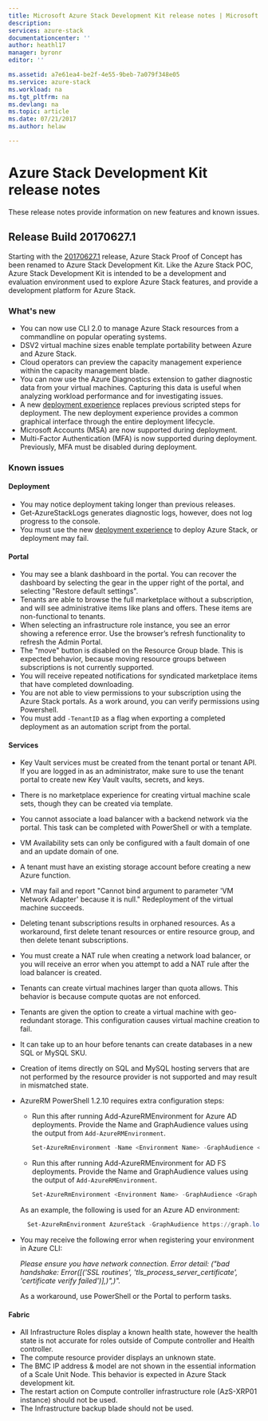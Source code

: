 ```yaml
---
title: Microsoft Azure Stack Development Kit release notes | Microsoft Docs
description: 
services: azure-stack
documentationcenter: ''
author: heathl17
manager: byronr
editor: ''

ms.assetid: a7e61ea4-be2f-4e55-9beb-7a079f348e05
ms.service: azure-stack
ms.workload: na
ms.tgt_pltfrm: na
ms.devlang: na
ms.topic: article
ms.date: 07/21/2017
ms.author: helaw

---
```


# Azure Stack Development Kit release notes
These release notes provide information on new features and known issues.

## Release Build 20170627.1
Starting with the [20170627.1](azure-stack-updates.md#determine-the-current-version) release, Azure Stack Proof of Concept has been renamed to Azure Stack Development Kit.  Like the Azure Stack POC, Azure Stack Development Kit is intended to be a development and evaluation environment used to explore Azure Stack features, and provide a development platform for Azure Stack.

### What's new
- You can now use CLI 2.0 to manage Azure Stack resources from a commandline on popular operating systems.
- DSV2 virtual machine sizes enable template portability between Azure and Azure Stack.
- Cloud operators can preview the capacity management experience within the capacity management blade.
- You can now use the Azure Diagnostics extension to gather diagnostic data from your virtual machines.  Capturing this data is useful when analyzing workload performance and for investigating issues.
- A new [deployment experience](azure-stack-run-powershell-script.md) replaces previous scripted steps for deployment.  The new deployment experience provides a common graphical interface through the entire deployment lifecycle.
- Microsoft Accounts (MSA) are now supported during deployment.
- Multi-Factor Authentication (MFA) is now supported during deployment.  Previously, MFA must be disabled during deployment.

### Known issues
#### Deployment
* You may notice deployment taking longer than previous releases. 
* Get-AzureStackLogs generates diagnostic logs, however, does not log progress to the console.
* You must use the new [deployment experience](azure-stack-run-powershell-script.md) to deploy Azure Stack, or deployment may fail.

#### Portal
* You may see a blank dashboard in the portal.  You can recover the dashboard by selecting the gear in the upper right of the portal, and selecting "Restore default settings".
* Tenants are able to browse the full marketplace without a subscription, and will see administrative items like plans and offers.  These items are non-functional to tenants.
* When selecting an infrastructure role instance,  you see an error showing a reference error. Use the browser’s refresh functionality to refresh the Admin Portal.
* The "move" button is disabled on the Resource Group blade.  This is expected behavior, because moving resource groups between subscriptions is not currently supported.
* You will receive repeated notifications for syndicated marketplace items that have completed downloading.
* You are not able to view permissions to your subscription using the Azure Stack portals.  As a work around, you can verify permissions using Powershell.
* You must add `-TenantID` as a flag when exporting a completed deployment as an automation script from the portal.

#### Services
* Key Vault services must be created from the tenant portal or tenant API.  If you are logged in as an administrator, make sure to use the tenant portal to create new Key Vault vaults, secrets, and keys.
* There is no marketplace experience for creating virtual machine scale sets, though they can be created via template.
* You cannot associate a load balancer with a backend network via the portal.  This task can be completed with PowerShell or with a template.
* VM Availability sets can only be configured with a fault domain of one and an update domain of one.  
* A tenant must have an existing storage account before creating a new Azure function.
* VM may fail and report "Cannot bind argument to parameter 'VM Network Adapter' because it is null."  Redeployment of the virtual machine succeeds.  
* Deleting tenant subscriptions results in orphaned resources.  As a workaround, first delete tenant resources or entire resource group, and then delete tenant subscriptions. 
* You must create a NAT rule when creating a network load balancer, or you will receive an error when you attempt to add a NAT rule after the load balancer is created.
* Tenants can create virtual machines larger than quota allows.  This behavior is because compute quotas are not enforced.
* Tenants are given the option to create a virtual machine with geo-redundant storage.  This configuration causes virtual machine creation to fail.
* It can take up to an hour before tenants can create databases in a new SQL or MySQL SKU. 
* Creation of items directly on SQL and MySQL hosting servers that are not performed by the resource provider is not supported and may result in mismatched state.
* AzureRM PowerShell 1.2.10 requires extra configuration steps:
    * Run this after running Add-AzureRMEnvironment for Azure AD deployments.  Provide the Name and GraphAudience values using the output from `Add-AzureRMEnvironment`.
      
      ```PowerShell
      Set-AzureRmEnvironment -Name <Environment Name> -GraphAudience <Graph Endpoint URL>
      ```
    * Run this after running Add-AzureRMEnvironment for AD FS deployments.  Provide the Name and GraphAudience values using the output of `Add-AzureRMEnvironment`.
      
      ```PowerShell
      Set-AzureRmEnvironment <Environment Name> -GraphAudience <Graph Endpoint URL> -EnableAdfsAuthentication:$true
      ```
    
    As an example, the following is used for an Azure AD environment:

    ```PowerShell
      Set-AzureRmEnvironment AzureStack -GraphAudience https://graph.local.azurestack.external/
    ```
* You may receive the following error when registering your environment in Azure CLI:
  
  *Please ensure you have network connection. Error detail: ("bad handshake: Error([('SSL routines', 'tls_process_server_certificate', 'certificate verify failed')],)",)".*  
  
  As a workaround, use PowerShell or the Portal to perform tasks.


#### Fabric
* All Infrastructure Roles display a known health state, however the health state is not accurate for roles outside of Compute controller and Health controller.
* The compute resource provider displays an unknown state.
* The BMC IP address & model are not shown in the essential information of a Scale Unit Node.  This behavior is expected in Azure Stack development kit.
* The restart action on Compute controller infrastructure role (AzS-XRP01 instance) should not be used.
* The Infrastructure backup blade should not be used.
